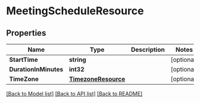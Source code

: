 # MeetingScheduleResource

## Properties

Name | Type | Description | Notes
------------ | ------------- | ------------- | -------------
**StartTime** | **string** |  | [optional] 
**DurationInMinutes** | **int32** |  | [optional] 
**TimeZone** | [**TimezoneResource**](TimezoneResource.md) |  | [optional] 

[[Back to Model list]](../README.md#documentation-for-models) [[Back to API list]](../README.md#documentation-for-api-endpoints) [[Back to README]](../README.md)


